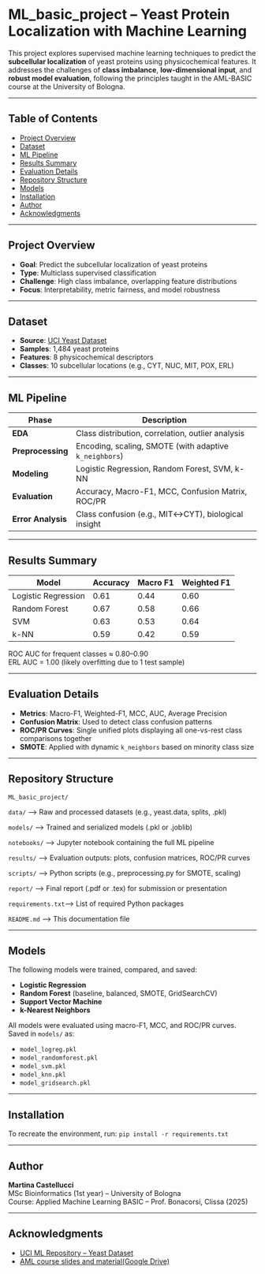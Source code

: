 # ML_basic_project – Yeast Protein Localization with Machine Learning

This project explores supervised machine learning techniques to predict the **subcellular localization** of yeast proteins using physicochemical features. It addresses the challenges of **class imbalance**, **low-dimensional input**, and **robust model evaluation**, following the principles taught in the AML-BASIC course at the University of Bologna.

---

## Table of Contents
- [Project Overview](#project-overview)
- [Dataset](#dataset)
- [ML Pipeline](#ml-pipeline)
- [Results Summary](#results-summary)
- [Evaluation Details](#evaluation-details)
- [Repository Structure](#repository-structure)
- [Models](#models)
- [Installation](#installation)
- [Author](#author)
- [Acknowledgments](#acknowledgments)

---

## Project Overview

- **Goal**: Predict the subcellular localization of yeast proteins
- **Type**: Multiclass supervised classification
- **Challenge**: High class imbalance, overlapping feature distributions
- **Focus**: Interpretability, metric fairness, and model robustness

---

## Dataset

- **Source**: [UCI Yeast Dataset](https://archive.ics.uci.edu/ml/datasets/Yeast)
- **Samples**: 1,484 yeast proteins
- **Features**: 8 physicochemical descriptors
- **Classes**: 10 subcellular locations (e.g., CYT, NUC, MIT, POX, ERL)

---

## ML Pipeline

| Phase             | Description |
|------------------|-------------|
| **EDA**          | Class distribution, correlation, outlier analysis |
| **Preprocessing**| Encoding, scaling, SMOTE (with adaptive `k_neighbors`) |
| **Modeling**     | Logistic Regression, Random Forest, SVM, k-NN |
| **Evaluation**   | Accuracy, Macro-F1, MCC, Confusion Matrix, ROC/PR |
| **Error Analysis**| Class confusion (e.g., MIT↔CYT), biological insight |

---

## Results Summary

| Model               | Accuracy | Macro F1 | Weighted F1 |
|--------------------|----------|----------|-------------|
| Logistic Regression| 0.61     | 0.44     | 0.60        |
| Random Forest       | 0.67     | 0.58     | 0.66        |
| SVM                | 0.63     | 0.53     | 0.64        |
| k-NN               | 0.59     | 0.42     | 0.59        |

ROC AUC for frequent classes ≈ 0.80–0.90  
ERL AUC = 1.00 (likely overfitting due to 1 test sample)

---

## Evaluation Details

- **Metrics**: Macro-F1, Weighted-F1, MCC, AUC, Average Precision
- **Confusion Matrix**: Used to detect class confusion patterns
- **ROC/PR Curves**: Single unified plots displaying all one-vs-rest class comparisons together
- **SMOTE**: Applied with dynamic `k_neighbors` based on minority class size

---

## Repository Structure

`ML_basic_project/`

`data/` --> Raw and processed datasets (e.g., yeast.data, splits, .pkl)

`models/` --> Trained and serialized models (.pkl or .joblib)

`notebooks/` --> Jupyter notebook containing the full ML pipeline

`results/` --> Evaluation outputs: plots, confusion matrices, ROC/PR curves

`scripts/` --> Python scripts (e.g., preprocessing.py for SMOTE, scaling)

`report/` --> Final report (.pdf or .tex) for submission or presentation

`requirements.txt`--> List of required Python packages

`README.md` --> This documentation file


---

## Models

The following models were trained, compared, and saved:

- **Logistic Regression**
- **Random Forest** (baseline, balanced, SMOTE, GridSearchCV)
- **Support Vector Machine**
- **k-Nearest Neighbors**

All models were evaluated using macro-F1, MCC, and ROC/PR curves.  
Saved in `models/` as:

- `model_logreg.pkl`
- `model_randomforest.pkl`
- `model_svm.pkl`
- `model_knn.pkl`
- `model_gridsearch.pkl`

---

## Installation

To recreate the environment, run: `pip install -r requirements.txt`

---

## Author

**Martina Castellucci**  
MSc Bioinformatics (1st year) – University of Bologna  
Course: Applied Machine Learning BASIC – Prof. Bonacorsi, Clissa (2025)

---

## Acknowledgments

- [UCI ML Repository – Yeast Dataset](https://archive.ics.uci.edu/ml/datasets/Yeast)
- [AML course slides and material(Google Drive)](https://drive.google.com/drive/folders/1ZrQpF_F9E45yQTO9mG8Izr3LaECVH0aH)

